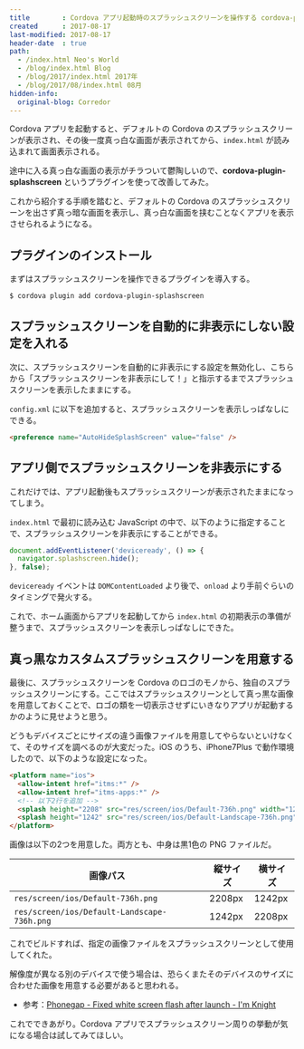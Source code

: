 ```yaml
---
title        : Cordova アプリ起動時のスプラッシュスクリーンを操作する cordova-plugin-splashscreen と自前スプラッシュスクリーンの作り方
created      : 2017-08-17
last-modified: 2017-08-17
header-date  : true
path:
  - /index.html Neo's World
  - /blog/index.html Blog
  - /blog/2017/index.html 2017年
  - /blog/2017/08/index.html 08月
hidden-info:
  original-blog: Corredor
---
```


Cordova アプリを起動すると、デフォルトの Cordova のスプラッシュスクリーンが表示され、その後一度真っ白な画面が表示されてから、`index.html` が読み込まれて画面表示される。

途中に入る真っ白な画面の表示がチラついて鬱陶しいので、__cordova-plugin-splashscreen__ というプラグインを使って改善してみた。

これから紹介する手順を踏むと、デフォルトの Cordova のスプラッシュスクリーンを出さず真っ暗な画面を表示し、真っ白な画面を挟むことなくアプリを表示させられるようになる。

## プラグインのインストール

まずはスプラッシュスクリーンを操作できるプラグインを導入する。

```bash
$ cordova plugin add cordova-plugin-splashscreen
```

## スプラッシュスクリーンを自動的に非表示にしない設定を入れる

次に、スプラッシュスクリーンを自動的に非表示にする設定を無効化し、こちらから「スプラッシュスクリーンを非表示にして！」と指示するまでスプラッシュスクリーンを表示したままにする。

`config.xml` に以下を追加すると、スプラッシュスクリーンを表示しっぱなしにできる。

```html
<preference name="AutoHideSplashScreen" value="false" />
```

## アプリ側でスプラッシュスクリーンを非表示にする

これだけでは、アプリ起動後もスプラッシュスクリーンが表示されたままになってしまう。

`index.html` で最初に読み込む JavaScript の中で、以下のように指定することで、スプラッシュスクリーンを非表示にすることができる。

```javascript
document.addEventListener('deviceready', () => {
  navigator.splashscreen.hide();
}, false);
```

`deviceready` イベントは `DOMContentLoaded` より後で、`onload` より手前ぐらいのタイミングで発火する。

これで、ホーム画面からアプリを起動してから `index.html` の初期表示の準備が整うまで、スプラッシュスクリーンを表示しっぱなしにできた。

## 真っ黒なカスタムスプラッシュスクリーンを用意する

最後に、スプラッシュスクリーンを Cordova のロゴのモノから、独自のスプラッシュスクリーンにする。ここではスプラッシュスクリーンとして真っ黒な画像を用意しておくことで、ロゴの類を一切表示させずにいきなりアプリが起動するかのように見せようと思う。

どうもデバイスごとにサイズの違う画像ファイルを用意してやらないといけなくて、そのサイズを調べるのが大変だった。iOS のうち、iPhone7Plus で動作環境したので、以下のような設定になった。

```html
<platform name="ios">
  <allow-intent href="itms:*" />
  <allow-intent href="itms-apps:*" />
  <!-- 以下2行を追加 -->
  <splash height="2208" src="res/screen/ios/Default-736h.png" width="1242" />
  <splash height="1242" src="res/screen/ios/Default-Landscape-736h.png" width="2208" />
</platform>
```

画像は以下の2つを用意した。両方とも、中身は黒1色の PNG ファイルだ。

| 画像パス                                    | 縦サイズ | 横サイズ |
|---------------------------------------------|----------|----------|
| `res/screen/ios/Default-736h.png`           | 2208px   | 1242px   |
| `res/screen/ios/Default-Landscape-736h.png` | 1242px   | 2208px   |

これでビルドすれば、指定の画像ファイルをスプラッシュスクリーンとして使用してくれた。

解像度が異なる別のデバイスで使う場合は、恐らくまたそのデバイスのサイズに合わせた画像を用意する必要があると思われる。

- 参考：[Phonegap - Fixed white screen flash after launch - I'm Knight](http://imknight.net/development/phonegap-fixed-white-screen-flash-after-launch/)

これでできあがり。Cordova アプリでスプラッシュスクリーン周りの挙動が気になる場合は試してみてほしい。
